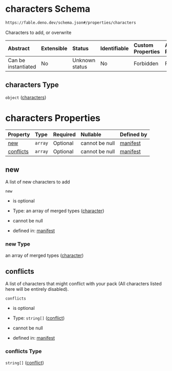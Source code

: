 # characters Schema

```txt
https://fable.deno.dev/schema.json#/properties/characters
```

Characters to add, or overwrite

| Abstract            | Extensible | Status         | Identifiable | Custom Properties | Additional Properties | Access Restrictions | Defined In                                                 |
| :------------------ | :--------- | :------------- | :----------- | :---------------- | :-------------------- | :------------------ | :--------------------------------------------------------- |
| Can be instantiated | No         | Unknown status | No           | Forbidden         | Forbidden             | none                | [schema.json\*](../out/schema.json "open original schema") |

## characters Type

`object` ([characters](schema-properties-characters.md))

# characters Properties

| Property                | Type    | Required | Nullable       | Defined by                                                                                                                                        |
| :---------------------- | :------ | :------- | :------------- | :------------------------------------------------------------------------------------------------------------------------------------------------ |
| [new](#new)             | `array` | Optional | cannot be null | [manifest](schema-properties-characters-properties-new.md "https://fable.deno.dev/schema.json#/properties/characters/properties/new")             |
| [conflicts](#conflicts) | `array` | Optional | cannot be null | [manifest](schema-properties-characters-properties-conflicts.md "https://fable.deno.dev/schema.json#/properties/characters/properties/conflicts") |

## new

A list of new characters to add

`new`

*   is optional

*   Type: an array of merged types ([character](schema-properties-characters-properties-new-character.md))

*   cannot be null

*   defined in: [manifest](schema-properties-characters-properties-new.md "https://fable.deno.dev/schema.json#/properties/characters/properties/new")

### new Type

an array of merged types ([character](schema-properties-characters-properties-new-character.md))

## conflicts

A list of characters that might conflict with your pack (All characters listed here will be entirely disabled).

`conflicts`

*   is optional

*   Type: `string[]` ([conflict](schema-properties-characters-properties-conflicts-conflict.md))

*   cannot be null

*   defined in: [manifest](schema-properties-characters-properties-conflicts.md "https://fable.deno.dev/schema.json#/properties/characters/properties/conflicts")

### conflicts Type

`string[]` ([conflict](schema-properties-characters-properties-conflicts-conflict.md))
